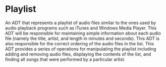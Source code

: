 # Playlist
An ADT that represents a playlist of audio files similar to the ones used by audio playback programs such as iTunes and Windows Media Player.
This ADT will be responsible for maintaining simple information about each audio file (namely the title, artist, and length in minutes and seconds).
This ADT is also responsible for the correct ordering of the audio files in the list.
This ADT provides a series of operations for manipulating the playlist including adding and removing audio files, displaying the contents of the list, 
and finding all songs that were performed by a particular artist.
